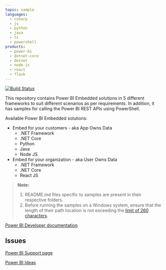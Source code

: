 ```yaml
---
topic: sample
languages:
  - csharp
  - js
  - python
  - java
  - ts
  - powershell
products:
  - power-bi
  - dotnet-core
  - dotnet
  - node-js
  - react
  - flask
---
```


[![Build Status](https://powerbi.visualstudio.com/Embedded/_apis/build/status/Devolper-Samples-Azure%20Web%20App%20for%20ASP.NET-CI?branchName=master)](https://powerbi.visualstudio.com/Embedded/_build/latest?definitionId=2824&branchName=master)

This repository contains Power BI Embedded solutions in 5 different frameworks to suit different scenarios as per requirements.
In addition, it has samples for calling the Power BI REST APIs using PowerShell.


Available Power BI Embedded solutions:
  * Embed for your customers - aka App Owns Data
    * .NET Framework
    * .NET Core
    * Python
    * Java
    * Node JS
  * Embed for your organization - aka User Owns Data
    * .NET Framework
    * .NET Core
    * React JS


> **Note:**
> 1. README.md files specific to samples are present in their respective folders.
> 2. Before running the samples on a Windows system, ensure that the length of their path location is not exceeding the [limit of 260 characters](https://docs.microsoft.com/en-us/windows/win32/fileio/maximum-file-path-limitation).

[Power BI Developer documentation](https://docs.microsoft.com/en-us/power-bi/developer/)

## Issues
[Power BI Support page](https://powerbi.microsoft.com/en-us/support/)

[Power BI Ideas](https://ideas.powerbi.com)
